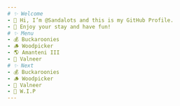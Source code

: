 ```yaml
---
# ✨ Welcome
- 👋 Hi, I’m @Sandalots and this is my GitHub Profile.
- 🍹 Enjoy your stay and have fun!
# ✨ Menu
- 💰 Buckaroonies
- 🪵 Woodpicker
- 🌎 Amanteni III
- 🔮 Valneer
# ✨ Next
- 💰 Buckaroonies
- 🪵 Woodpicker
- 🔮 Valneer
- 🔨 W.I.P
---
```

<!---
Sandalots/Sandalots is a ✨ special ✨ repository because its `README.md` (this file) appears on your GitHub profile.
You can click the Preview link to take a look at your changes.
--->
